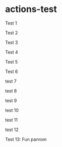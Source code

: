 # actions-test
Test 1

Test 2

Test 3

Test 4

Test 5

Test 6

test 7

test 8

test 9

test 10

test 11

test 12 

Test 13: Fun panrom
